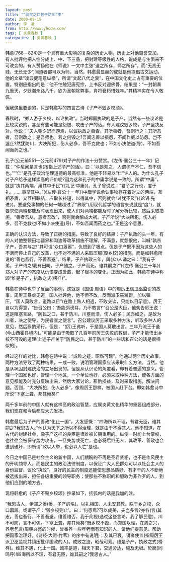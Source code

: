 ```yaml
---
layout: post
title: "“防民之口甚于防川”李"
date: 2000-09-15
author: 李　凌
from: http://www.yhcqw.com/
tags: [ 炎黄春秋 ]
categories: [ 炎黄春秋 ]
---
```





韩愈(768－824)是一个具有重大影响的复杂的历史人物。历史上对他毁誉交加。有人批评他把人性分成上、中、下三品，把封建等级性的人格，说成是与生俱来不可改变的。有人赞扬他在《师说》一文中主张“道之所存，师之所存”，而“无贵无贱，无长无少”,闻道者都可以为师。当然，韩愈最显赫的成就是他提倡古文运动，他的文章“凌云健笔意纵横”，所谓“文起八代之衰”，在中国文化史上占有重要的位置。特别应指出的是：他不怕触犯唐宪宗，上书反对迎佛骨，结果是：“一封朝奏九重天，夕贬潮州路八千，欲为圣朝除弊事，肯将衰朽惜残年。”其精神实在令人敬佩。

但我这里要谈的，只是韩愈写的四言古诗《子产不毁乡校颂》。


春秋时，“郑人游于乡校，以论执政”。当时郑国执政的是子产，当然有一些议论是比较尖锐的，甚至有些可能是怨恨、攻击子产的话。有人建议毁乡校，子产坚决反对。他说：“夫人朝夕退而游焉，以议执政之善否。其所善者，吾则行之；其所恶者，吾则改之；是吾师也。若之何毁之?吾闻忠善以损怨，不闻作威以防怨。岂不遽止?然犹防川，大决所犯，伤人必多，吾不克救也；不如小决使道(导)，不如吾闻而药之也。”


孔子(公元前551—公元前479)对子产的作法十分赞赏。《左传·襄公三十一年》记载：“仲尼闻是言也(按指上述子产的话)，曰：‘以是观之，人谓子产不仁，吾不信也。’”“仁”是孔子政治伦理道德的最高标准，他是不轻易以“仁”许人的。为什么孔子对子产给予这样崇高的评价呢?因为这和孔子的中庸学说是一致的。所谓“中庸”，就是“执其两端，用其中于民”(《礼记·中庸》)。孔子曾说过：“君子之行也，度于礼，……事举其中。”(《左传·襄公十一年》)中庸学说承认事物存在着对立的两端，互相矛盾，又互相联结，应取长补短，以得其中，否则就会“过犹不及”(《论语·先进》)。要避免事物的任何一端超过了“界限”(用现代哲学的语言来说就是“度”)，就要求使两端都能及时表现出来，使人们对两端都能及时了解分析比较，然后采取措施，“善者吾从，恶者吾改”，否则就会酿成大祸。子产所说“大决所犯，伤人必多，吾不克救也!不如小决使道(导)，不如吾闻而药之也。”正是这个意思。


正确的认识方法，导致了正确的措施，导致了良好的结果：子产执政的头一年，有的人对他整顿田地疆界和沟洫等改革措施不理解，不满意，就怨恨他，叫喊“孰杀子产，吾其与之!”其可谓“众口嚣嚣”，仇恨到了极点。但是子产既不因为这些人的不满而停止自己的改革，也不对不满的人采取压服(毁乡校)的措施，而是如韩愈所说的“善也吾行，不善吾避”。结果，子产执政三年，舆(众)人诵之曰：“我有子弟，子产诲之!我有田畴，子产殖之。子产而死，谁其嗣之?”(《左传·襄公三十年》)郑人对子产的态度从仇恨变成爱戴，起了根本的变化，正因为如此，韩愈在诗中称颂“维是子产，执政之式(榜样)”。


韩愈在诗中也举了反面的事例，这就是《国语·周语》中的周厉王信卫巫监谤的故事。周厉王暴虐无道，国人批评他，他不但不改，反而派卫巫监谤，加以镇压，“国人莫敢言，道路以目”(在路上熟人相遇，不敢交谈，只能以目示意)。厉王自以为得意，“告召公曰：‘吾能弭谤耳，乃不敢言!’”召公是大臣，他劝告厉王说：这是阻塞言路，“防民之口，甚于防川。川壅而溃，伤人必多；民亦如之，是故为川者，决之使导，为民者宣之使言”。召公建议厉王采取多种方法，听取多种人的意见，然后斟酌采行。但是，“(厉)王弗听，于是国人莫敢出言。三年乃流王于彘(今山西霍县境内)。”可能是由于吸取了几百年前厉王失败的教训，子产才能悟出乡校不可毁的道理(上述子产关于“防民之口，甚于防川”的一些话和召公的话是很相似的)。


经过这样的对比，韩愈在诗中说：“成败之迹，昭然可现”。他通过两个历史故事，两种方法导致了两种结果，一成一败，说明管理国家应该采取什么方法。当然，他是从巩固封建统治的立场出发的。但是从认识论的角度看，却有着普遍的意义。管理一个国家也好，管理一个地区、一个单位也好，必须采取种种方法，使各方面的意见都能及时充分反映出来，然后大家讨论，斟酌损益，及时采取措施，解决问题。否则，“大决所犯，伤人必多”，像周厉王那样，被国人赶下台。即如韩愈诗中所说“下塞上聋，邦其倾矣!”

两千多年前的中国人就有这样高的政治智慧，应属炎黄文化精华的重要组成部分，我们现在和今后都应大力发扬。


韩愈最后为子产的善政“化止一国”，大发感慨：“四海所以不理，有君无臣，谁其嗣之?我思古人。”他认为天下之所以不得治理，就是由于不得其人。他不知道，在古代的封建社会，像子产这样的良臣是很难被长期重用的。纵使一时能上台掌权，也往往会被保守势力攻击，一旦失势或死亡，也必将后继无人，其改革、善政也会遭到破坏，即所谓“政以人举，也必以人亡”是也。


今日之中国已是社会主义的新中国，人们期盼的不再是圣君贤相，也不是作风民主的开明领导人，而是民主的政治法律制度，以保证广大人民群众可以以社会主人的身份监督、议论“执政”。良好的民主的制度还能使思想品质好、有才干的人不断地被选拔出来，担任各级重要的领导职务；使那些不称职的和胆敢为非作歹的人，到他们应到的地方去。

现将韩愈的《子产不毁乡校颂》抄录如下，括弧内的话是我加的注。


“我思古人，伊郑之侨(侨，子产的名)。以礼相国，人未安其教。眣于乡之校，众口嚣嚣。或谓子产：‘毁乡校则止’。曰：‘何患焉?可以成美，夫岂多言?亦各(言)其志。善也吾行，不善吾避。维善维否，我于此视(通过这些言论，我了解民意)。川不可防，言不可弭。下塞上聋，邦其倾矣!’既乡校不毁，而郑国以理，在周之兴，养老乞言(周朝兴盛的时候，曾奉养一些年老而有知识的人，请他们提意见，帮助把国家治理好。《诗经·大雅·竹苇》的序中有说明)；及其已衰，谤者使监(指周厉王派卫巫监视并镇压批评国政的人)。成败之迹，昭哉可观。维是子产，执政之式(榜样)。维其不遇，化止一国。诚率是道，相天下君，交通旁达，施及无垠。於癇(同鸣呼)!四海所以不理，有君无臣，谁其嗣之?我思古人。”


